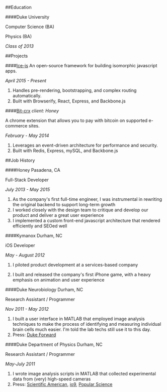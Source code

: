 ##Education

####Duke University

Computer Science (BA)

Physics (BA)

*Class of 2013*

##Projects

####[Ice-js](https://github.com/coltonTB/ice-js)
An open-source framework for building isomorphic javascript apps. 

*April 2015 - Present*

1. Handles pre-rendering, bootstrapping, and complex routing automatically. 
1. Built with Browserify, React, Express, and Backbone.js


####[Bit-crx](https://github.com/coltonTB/bit-crx)
*client: Honey*

A chrome extension that allows you to pay with bitcoin on supported e-commerce sites.

*February - May 2014*

1. Leverages an event-driven architecture for performance and security. 
1. Built with Redis, Express, mySQL, and Backbone.js

##Job History

####Honey
Pasadena, CA

Full-Stack Developer

*July 2013 - May 2015*

1. As the company's first full-time engineer, I was instrumental in rewriting the original backend to support long-term growth
1. I worked closely with the design team to critique and develop our product and deliver a great user experience
1. I implemented a custom front-end javascript architecture that rendered efficiently and SEOed well

####Kymanox
Durham, NC

iOS Developer

*May - August 2012*

1. I piloted product development at a services-based company

1. I built and released the company's first iPhone game, with a heavy emphasis on animation and user experience


####Duke Neurobiology
Durham, NC

Research Assistant / Programmer

*Nov 2011 - May 2012*

1. I built a user interface in MATLAB that employed image analysis techniques to make the process of identifying and measuring individual brain cells much easier. I'm told the lab techs still use it to this day.
1. Press: [Duke Forward](http://dukeforward.duke.edu/news/duke-neurobiologist-richard-mooney-reveals-some-surprising-parallels-betwee)


####Duke Department of Physics
Durham, NC 

Research Assistant / Programmer

*May-July 2011*

1. I wrote image analysis scripts in MATLAB that collected experimental data from (very) high-speed cameras
1. Press: [Scientific American](http://www.scientificamerican.com/podcast/episode/granular-materials-could-thwart-missiles/), [io9](http://io9.com/new-missile-study-reveals-a-terrible-setback-in-fight-a-1697060546), [Popular Science](http://www.popsci.com/physics-proves-grainy-soil-good-stopping-missiles?dom=tw&src=SOC)


